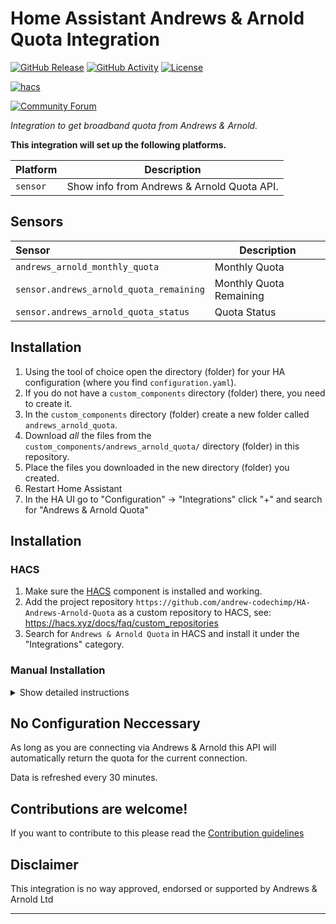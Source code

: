 # Home Assistant Andrews & Arnold Quota Integration

[![GitHub Release][releases-shield]][releases]
[![GitHub Activity][commits-shield]][commits]
[![License][license-shield]](LICENSE)

[![hacs][hacsbadge]][hacs]

[![Community Forum][forum-shield]][forum]

_Integration to get broadband quota from Andrews & Arnold._

**This integration will set up the following platforms.**

Platform | Description
-- | --
`sensor` | Show info from Andrews & Arnold Quota API.

## Sensors

| Sensor      | Description                                                                                                                                                                                                               |
| :------------- | ------------------------------------------------------------------------------------------------------------------------------------------------------------------------------------------------------------------------- |
| `andrews_arnold_monthly_quota`    | Monthly Quota                                                                                                                                                                                              |
| `sensor.andrews_arnold_quota_remaining` | Monthly Quota Remaining                                                                                                                                                         |
| `sensor.andrews_arnold_quota_status`     | Quota Status |

## Installation

1. Using the tool of choice open the directory (folder) for your HA configuration (where you find `configuration.yaml`).
1. If you do not have a `custom_components` directory (folder) there, you need to create it.
1. In the `custom_components` directory (folder) create a new folder called `andrews_arnold_quota`.
1. Download _all_ the files from the `custom_components/andrews_arnold_quota/` directory (folder) in this repository.
1. Place the files you downloaded in the new directory (folder) you created.
1. Restart Home Assistant
1. In the HA UI go to "Configuration" -> "Integrations" click "+" and search for "Andrews & Arnold Quota"

## Installation

### HACS

1. Make sure the [HACS](https://github.com/custom-components/hacs) component is installed and working.
1. Add the project repository `https://github.com/andrew-codechimp/HA-Andrews-Arnold-Quota` as a custom repository to HACS, see: https://hacs.xyz/docs/faq/custom_repositories
1. Search for `Andrews & Arnold Quota` in HACS and install it under the "Integrations" category.

### Manual Installation

<details>
<summary>Show detailed instructions</summary>

Installation via HACS is recommended, but a manual setup is supported.

1. Manually copy custom_component/andrews_arnold_quota folder from latest release to custom_components folder in your config folder.

1. Restart Home Assistant.

</details>

## No Configuration Neccessary

As long as you are connecting via Andrews & Arnold this API will automatically return the quota for the current connection.

Data is refreshed every 30 minutes.

<!---->

## Contributions are welcome!

If you want to contribute to this please read the [Contribution guidelines](CONTRIBUTING.md)

## Disclaimer

This integration is no way approved, endorsed or supported by Andrews & Arnold Ltd

***

[andrews_arnold_quota]: https://github.com/andrew-codechimp/HA-Andrews-Arnold-Quota
[commits-shield]: https://img.shields.io/github/commit-activity/y/andrew-codechimp/HA-Andrews-Arnold-Quota.svg?style=for-the-badge
[commits]: https://github.com/andrew-codechimp/HA-Andrews-Arnold-Quota/commits/main
[hacs]: https://github.com/hacs/integration
[hacsbadge]: https://img.shields.io/badge/HACS-Custom-orange.svg?style=for-the-badge
[exampleimg]: example.png
[forum-shield]: https://img.shields.io/badge/community-forum-brightgreen.svg?style=for-the-badge
[forum]: https://community.home-assistant.io/
[license-shield]: https://img.shields.io/github/license/andrew-codechimp/HA-Andrews-Arnold-Quota.svg?style=for-the-badge
[releases-shield]: https://img.shields.io/github/release/andrew-codechimp/HA-Andrews-Arnold-Quota.svg?style=for-the-badge
[releases]: https://github.com/andrew-codechimp/HA-Andrews-Arnold-Quota/releases
